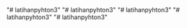 "# latihanpyhton3" 
"# latihanpyhton3" 
"# latihanpyhton3" 
"# latihanpyhton3" 
"# latihanpyhton3" 
